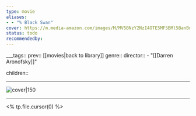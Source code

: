 ```yaml
---
type: movie
aliases:
- - "% Black Swan"
cover: https://m.media-amazon.com/images/M/MV5BNzY2NzI4OTE5MF5BMl5BanBnXkFtZTcwMjMyNDY4Mw@@._V1_SX300.jpg
status: todo
recommendedby:
---
```

___tags:: prev:: [[movies|back to library]]
genre::
director:: - "[[Darren Aronofsky]]"
  
children::
___
![cover|150](https://m.media-amazon.com/images/M/MV5BNzY2NzI4OTE5MF5BMl5BanBnXkFtZTcwMjMyNDY4Mw@@._V1_SX300.jpg)
___
<% tp.file.cursor(0) %>
